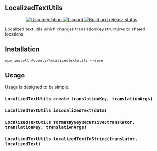## LocalizedTextUtils
<div align="center">
  <a href="http://quenty.github.io/api/">
    <img src="https://img.shields.io/badge/docs-website-green.svg" alt="Documentation" />
  </a>
  <a href="https://discord.gg/mhtGUS8">
    <img src="https://img.shields.io/badge/discord-nevermore-blue.svg" alt="Discord" />
  </a>
  <a href="https://github.com/Quenty/NevermoreEngine/actions">
    <img src="https://github.com/Quenty/NevermoreEngine/actions/workflows/build.yml/badge.svg" alt="Build and release status" />
  </a>
</div>

Localized text utils which changes translationKey structures to shared locations

## Installation
```
npm install @quenty/localizedtextutils --save
```

## Usage
Usage is designed to be simple.

### `LocalizedTextUtils.create(translationKey, translationArgs)`

### `LocalizedTextUtils.isLocalizedText(data)`

### `LocalizedTextUtils.formatByKeyRecursive(translator, translationKey, translationArgs)`

### `LocalizedTextUtils.localizedTextToString(translator, localizedText)`

